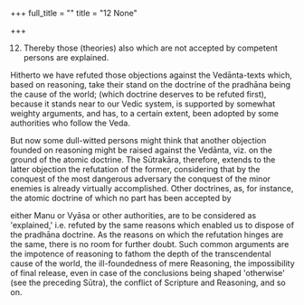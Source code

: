 +++
full_title = ""
title = "12 None"

+++


12. Thereby those (theories) also which are not accepted by competent persons are explained.

Hitherto we have refuted those objections against the Vedānta-texts which, based on reasoning, take their stand on the doctrine of the pradhāna being the cause of the world; (which doctrine deserves to be refuted first), because it stands near to our Vedic system, is supported by somewhat weighty arguments, and has, to a certain extent, been adopted by some authorities who follow the Veda.

But now some dull-witted persons might think that another objection founded on reasoning might be raised against the Vedānta, viz. on the ground of the atomic doctrine. The Sūtrakāra, therefore, extends to the latter objection the refutation of the former, considering that by the conquest of the most dangerous adversary the conquest of the minor enemies is already virtually accomplished. Other doctrines, as, for instance, the atomic doctrine of which no part has been accepted by

either Manu or Vyāsa or other authorities, are to be considered as 'explained,' i.e. refuted by the same reasons which enabled us to dispose of the pradhāna doctrine. As the reasons on which the refutation hinges are the same, there is no room for further doubt. Such common arguments are the impotence of reasoning to fathom the depth of the transcendental cause of the world, the ill-foundedness of mere Reasoning, the impossibility of final release, even in case of the conclusions being shaped 'otherwise' (see the preceding Sūtra), the conflict of Scripture and Reasoning, and so on.

